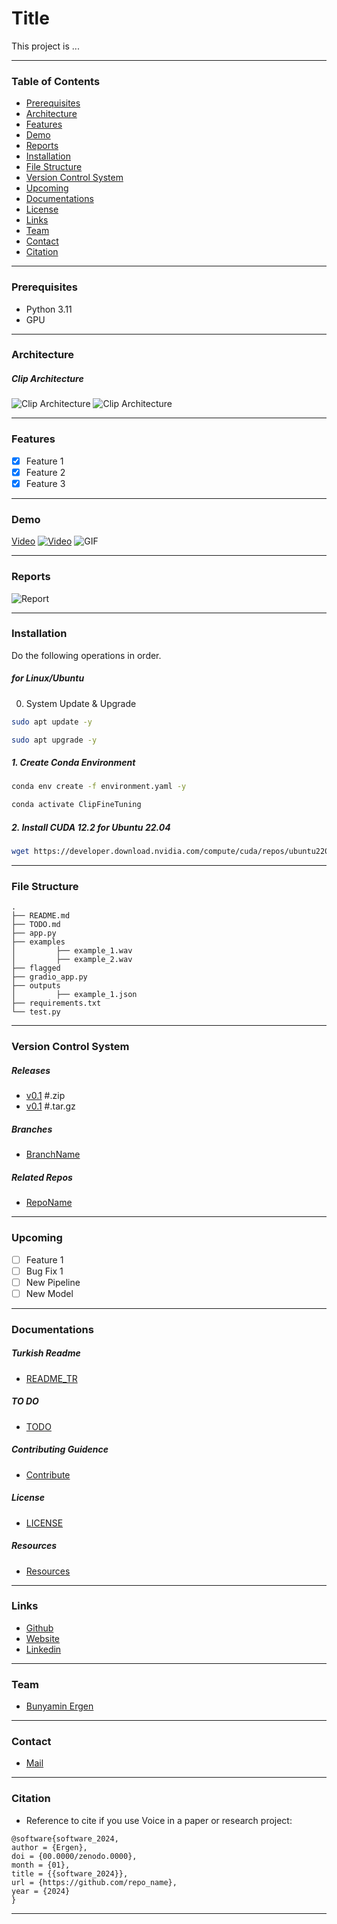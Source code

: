 # Title
This project is ...

---

### Table of Contents
- [Prerequisites](#prerequisites)
- [Architecture](#architecture)
- [Features](#features)
- [Demo](#demo)
- [Reports](#reports)
- [Installation](#installation)
- [File Structure](#file-structure)
- [Version Control System](#version-control-system)
- [Upcoming](#upcoming)
- [Documentations](#documentations)
- [License](#license)
- [Links](#links)
- [Team](#team)
- [Contact](#contact)
- [Citation](#citation)

---

### Prerequisites
- Python 3.11
- GPU

---

### Architecture
##### Clip Architecture
![Clip Architecture](.docs/img/clip_architecture_1.svg)
![Clip Architecture](.docs/img/clip_architecture_2.svg)

---

### Features
- [x] Feature 1
- [x] Feature 2
- [x] Feature 3

---

### Demo
[Video](videoURL)
[![Video](önizlemeGörseliURLsi)](videoURL)
![GIF](draft.gif)

---

### Reports
![Report](docs/img/Report.jpg)

---

### Installation
Do the following operations in order.

##### *for Linux/Ubuntu*
0. System Update & Upgrade
```bash
sudo apt update -y
```
```bash
sudo apt upgrade -y
```

##### 1. Create Conda Environment

````bash
conda env create -f environment.yaml -y
````

````bash
conda activate ClipFineTuning
````

##### 2. Install CUDA 12.2 for Ubuntu 22.04
```bash
wget https://developer.download.nvidia.com/compute/cuda/repos/ubuntu2204/x86_64/cuda-ubuntu2204.pin
```

---

### File Structure

```text
.
├── README.md
├── TODO.md
├── app.py
├── examples
│         ├── example_1.wav
│         ├── example_2.wav
├── flagged
├── gradio_app.py
├── outputs
│         ├── example_1.json
├── requirements.txt
└── test.py
```

---

### Version Control System
##### Releases
- [v0.1](https://github.com/organization_name/repo_name/archive/refs/tags/v0.1.zip) #.zip
- [v0.1](https://github.com/organization_name/repo_name/archive/refs/tags/v0.1.tar.gz) #.tar.gz
##### Branches
- [BranchName](https://github.com/organization_name/repo_name/tree/Stream)

##### Related Repos
- [RepoName](https://github.com/organization_name/repo_name)

---

### Upcoming
- [ ] Feature 1
- [ ] Bug Fix 1
- [ ] New Pipeline
- [ ] New Model

---

### Documentations
##### Turkish Readme
- [README_TR](.docs/README/README_TR.md)

##### TO DO
- [TODO](TODO.md)

##### Contributing Guidence
- [Contribute](CONTRIBUTE.md)

##### License
- [LICENSE](LICENSE)

##### Resources
- [Resources](RESOURCES.md)

---

### Links
- [Github](https://github.com/repo)
- [Website](https://company_name.com/en)
- [Linkedin](https://www.linkedin.com/company/company_name/)

---

### Team
- [Bunyamin Ergen](https://www.linkedin.com/in/bunyaminergen)

---

### Contact
- [Mail](mailto:info@example.com)

---

### Citation
- Reference to cite if you use Voice in a paper or research project:
``` text
@software{software_2024,
author = {Ergen},
doi = {00.0000/zenodo.0000},
month = {01},
title = {{software_2024}},
url = {https://github.com/repo_name},
year = {2024}
}
```

---
